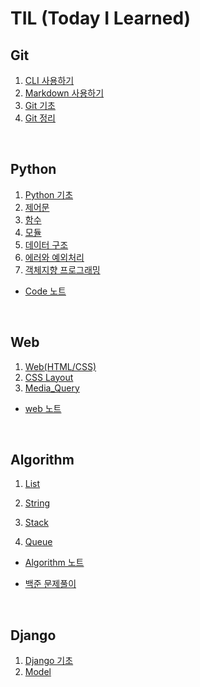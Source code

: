 # TIL (Today I Learned)

## Git

1. [CLI 사용하기](Git/CLI.md)
2. [Markdown 사용하기](Git/Markdown.md)
3. [Git 기초](Git/Git.md)
4. [Git 정리](Git/Git_note.md)



<br>



## Python

1. [Python 기초](Python/Python_basic.md)
2. [제어문](Python/Control_Statement.md)
3. [함수](Python/Function.md)
4. [모듈](Python/Module.md)
5. [데이터 구조](Python/Data_Structure.md)
6. [에러와 예외처리](Python/Error_Exception)
7. [객체지향 프로그래밍](Python/OOP.md)

- [Code 노트](Python/Code_note.md)



<br>



## Web

1. [Web(HTML/CSS)](web/Web_HTML_CSS.md)
1. [CSS Layout](web/CSS_Layout.md)
1. [Media_Query](web/Media_Query.md)

- [web 노트](web/web_note.md)



<br>



## Algorithm

1. [List](Algorithm/List.md)

2. [String](Algorithm/String.md)

3. [Stack](Algorithm/Stack.md)

4. [Queue](Algorithm/Queue.md)

- [Algorithm 노트](Algorithm/Algorithm_note.md)

- [백준 문제풀이](baekjoon/problems.md)



<br>



## Django

1. [Django 기초](Django/Django.md)
2. [Model](Django/Model.md)







<br>





